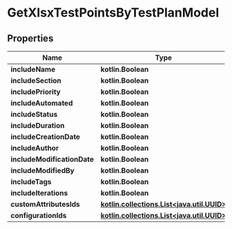 
# GetXlsxTestPointsByTestPlanModel

## Properties
| Name | Type | Description | Notes |
| ------------ | ------------- | ------------- | ------------- |
| **includeName** | **kotlin.Boolean** |  |  |
| **includeSection** | **kotlin.Boolean** |  |  |
| **includePriority** | **kotlin.Boolean** |  |  |
| **includeAutomated** | **kotlin.Boolean** |  |  |
| **includeStatus** | **kotlin.Boolean** |  |  |
| **includeDuration** | **kotlin.Boolean** |  |  |
| **includeCreationDate** | **kotlin.Boolean** |  |  |
| **includeAuthor** | **kotlin.Boolean** |  |  |
| **includeModificationDate** | **kotlin.Boolean** |  |  |
| **includeModifiedBy** | **kotlin.Boolean** |  |  |
| **includeTags** | **kotlin.Boolean** |  |  |
| **includeIterations** | **kotlin.Boolean** |  |  |
| **customAttributesIds** | [**kotlin.collections.List&lt;java.util.UUID&gt;**](java.util.UUID.md) |  |  [optional] |
| **configurationIds** | [**kotlin.collections.List&lt;java.util.UUID&gt;**](java.util.UUID.md) |  |  [optional] |



